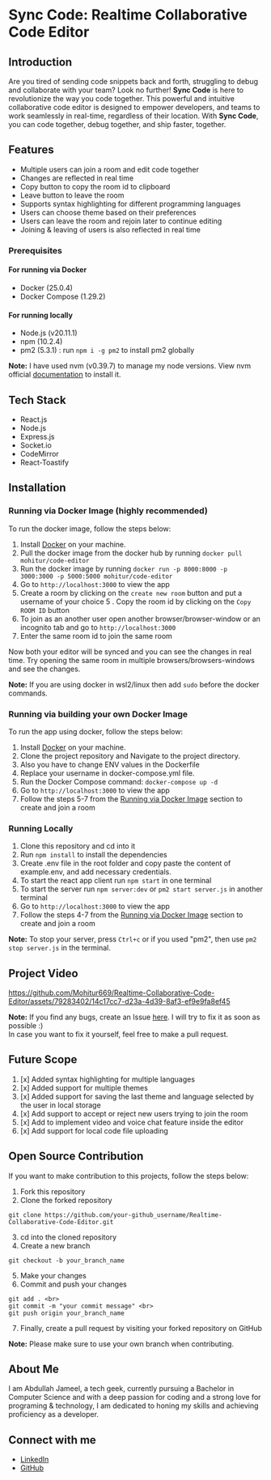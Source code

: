 # Sync Code: Realtime Collaborative Code Editor

## Introduction

Are you tired of sending code snippets back and forth, struggling to debug and collaborate with your team? Look no further! **Sync Code** is here to revolutionize the way you code together. This powerful and intuitive collaborative code editor is designed to empower developers, and teams to work seamlessly in real-time, regardless of their location. With **Sync Code**, you can code together, debug together, and ship faster, together.

## Features

- Multiple users can join a room and edit code together
- Changes are reflected in real time
- Copy button to copy the room id to clipboard
- Leave button to leave the room
- Supports syntax highlighting for different programming languages
- Users can choose theme based on their preferences
- Users can leave the room and rejoin later to continue editing
- Joining & leaving of users is also reflected in real time

### Prerequisites

#### For running via Docker

- Docker (25.0.4)
- Docker Compose (1.29.2)

#### For running locally

- Node.js (v20.11.1)
- npm (10.2.4)
- pm2 (5.3.1) : run `npm i -g pm2` to install pm2 globally

**Note:** I have used nvm (v0.39.7) to manage my node versions. View nvm official [documentation](https://github.com/nvm-sh/nvm) to install it.

## Tech Stack

- React.js
- Node.js
- Express.js
- Socket.io
- CodeMirror
- React-Toastify

## Installation

### Running via Docker Image (highly recommended)

To run the docker image, follow the steps below:

1. Install [Docker](https://www.docker.com/) on your machine.
2. Pull the docker image from the docker hub by running `docker pull mohitur/code-editor`
3. Run the docker image by running `docker run -p 8000:8000 -p 3000:3000 -p 5000:5000 mohitur/code-editor`
4. Go to `http://localhost:3000` to view the app
5. Create a room by clicking on the `create new room` button and put a username of your choice
   5 . Copy the room id by clicking on the `Copy ROOM ID` button
6. To join as an another user open another browser/browser-window or an incognito tab and go to `http://localhost:3000`
7. Enter the same room id to join the same room

Now both your editor will be synced and you can see the changes in real time. Try opening the same room in multiple browsers/browsers-windows and see the changes.

**Note:** If you are using docker in wsl2/linux then add `sudo` before the docker commands.

### Running via building your own Docker Image

To run the app using docker, follow the steps below:

1. Install [Docker](https://www.docker.com/) on your machine.
2. Clone the project repository and Navigate to the project directory.
3. Also you have to change ENV values in the Dockerfile
4. Replace your username in docker-compose.yml file.
5. Run the Docker Compose command: `docker-compose up -d`
6. Go to `http://localhost:3000` to view the app
7. Follow the steps 5-7 from the [Running via Docker Image](https://github.com/abdullahxyz85/Sync-Code-Collobrative-IDE?tab=readme-ov-file#running-via-docker-image) section to create and join a room

### Running Locally

1. Clone this repository and cd into it
2. Run `npm install` to install the dependencies
3. Create .env file in the root folder and copy paste the content of example.env, and add necessary credentials.
4. To start the react app client run `npm start` in one terminal
5. To start the server run `npm server:dev` or `pm2 start server.js` in another terminal
6. Go to `http://localhost:3000` to view the app
7. Follow the steps 4-7 from the [Running via Docker Image](https://github.com/abdullahxyz85/Sync-Code-Collobrative-IDE?tab=readme-ov-file#running-via-docker-image) section to create and join a room

**Note:** To stop your server, press `Ctrl+c` or if you used "pm2", then use `pm2 stop server.js` in the terminal.

## Project Video

https://github.com/Mohitur669/Realtime-Collaborative-Code-Editor/assets/79283402/14c17cc7-d23a-4d39-8af3-ef9e9fa8ef45

**Note:** If you find any bugs, create an Issue [here](https://github.com/abdullahxyz85/Sync-Code-Collobrative-IDE/issues). I will try to fix it as soon as possible :) <br>
In case you want to fix it yourself, feel free to make a pull request.

## Future Scope

1. [x] Added syntax highlighting for multiple languages
2. [x] Added support for multiple themes
3. [x] Added support for saving the last theme and language selected by the user in local storage
4. [x] Add support to accept or reject new users trying to join the room
5. [x] Add to implement video and voice chat feature inside the editor
6. [x] Add support for local code file uploading

## Open Source Contribution

If you want to make contribution to this projects, follow the steps below:

1. Fork this repository
2. Clone the forked repository <br>

```
git clone https://github.com/your-github_username/Realtime-Collaborative-Code-Editor.git
```

3. cd into the cloned repository
4. Create a new branch <br>

```
git checkout -b your_branch_name
```

5.  Make your changes
6.  Commit and push your changes <br>

```
git add . <br>
git commit -m "your commit message" <br>
git push origin your_branch_name
```

7. Finally, create a pull request by visiting your forked repository on GitHub

**Note:** Please make sure to use your own branch when contributing.

## About Me

I am Abdullah Jameel, a tech geek, currently pursuing a Bachelor in Computer Science and with a deep passion for coding and a strong love for programing & technology, I am dedicated to honing my skills and achieving proficiency as a developer.

## Connect with me

- [LinkedIn](https://www.linkedin.com/in/abdullahjameel94/)
- [GitHub](https://github.com/abdullahxyz85)
